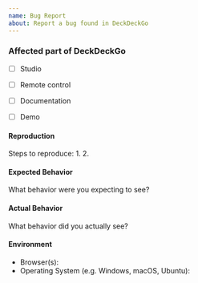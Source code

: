 ```yaml
---
name: Bug Report
about: Report a bug found in DeckDeckGo
---
```


### Affected part of DeckDeckGo
- [ ] Studio
- [ ] Remote control
- [ ] Documentation
- [ ] Demo


#### Reproduction

Steps to reproduce:
1. 
2. 
 
 
#### Expected Behavior

What behavior were you expecting to see?


#### Actual Behavior

What behavior did you actually see?


#### Environment

<!-- Please provide any useful other information. -->

- Browser(s):
- Operating System (e.g. Windows, macOS, Ubuntu): 
